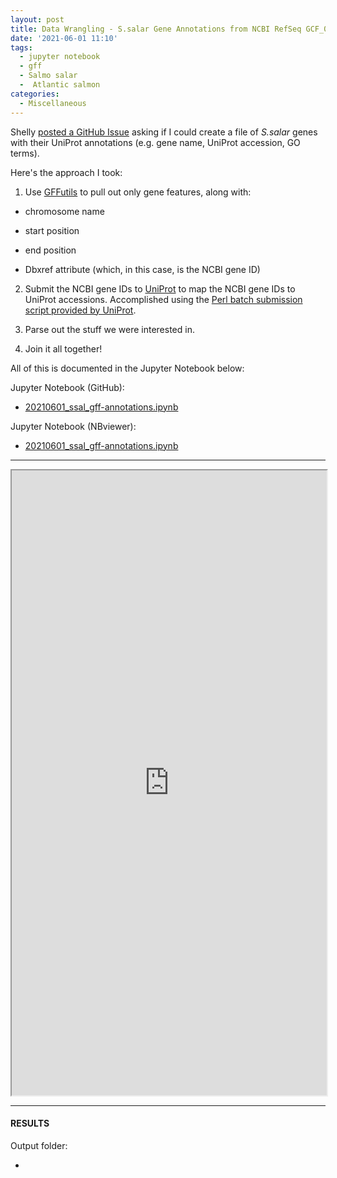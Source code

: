 ```yaml
---
layout: post
title: Data Wrangling - S.salar Gene Annotations from NCBI RefSeq GCF_000233375.1_ICSASG_v2_genomic.gff for Shelly
date: '2021-06-01 11:10'
tags: 
  - jupyter notebook
  - gff
  - Salmo salar
  -  Atlantic salmon
categories: 
  - Miscellaneous
---
```

Shelly [posted a GitHub Issue](https://github.com/RobertsLab/resources/issues/1220) asking if I could create a file of _S.salar_ genes with their UniProt annotations (e.g. gene name, UniProt accession, GO terms).

Here's the approach I took:

1. Use [GFFutils](https://gffutils.readthedocs.io/en/v0.12.0/index.html) to pull out only gene features, along with:

- chromosome name

- start position

- end position

- Dbxref attribute (which, in this case, is the NCBI gene ID)

2. Submit the NCBI gene IDs to [UniProt]() to map the NCBI gene IDs to UniProt accessions. Accomplished using the [Perl batch submission script provided by UniProt](https://www.uniprot.org/help/api_batch_retrieval).

3. Parse out the stuff we were interested in.

4. Join it all together!

All of this is documented in the Jupyter Notebook below:

Jupyter Notebook (GitHub):

- [20210601_ssal_gff-annotations.ipynb](https://github.com/RobertsLab/code/blob/master/notebooks/sam/20210601_ssal_gff-annotations.ipynb)

Jupyter Notebook (NBviewer):

- [20210601_ssal_gff-annotations.ipynb](https://nbviewer.jupyter.org/github/RobertsLab/code/blob/master/notebooks/sam/20210601_ssal_gff-annotations.ipynb)

---

<iframe src="https://nbviewer.jupyter.org/github/RobertsLab/code/blob/master/notebooks/sam/20210601_ssal_gff-annotations.ipynb" width="100%" height="1000" scrolling="yes"></iframe>



---

#### RESULTS

Output folder:

- []()

